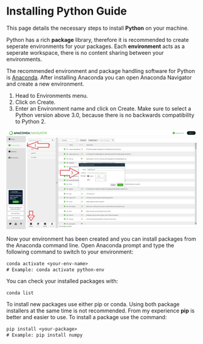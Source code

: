 # Installing Python Guide

This page details the necessary steps to install **Python** on your machine.

Python has a rich **package** library, therefore it is recommended to create seperate environments for your packages. Each **environment** acts as a seperate workspace, there is no content sharing between your environments. 

The recommended environment and package handling software for Python is [Anaconda](https://www.anaconda.com/products/individual).
After installing Anaconda you can open Anaconda Navigator and create a new environment. 

 1. Head to Environments menu.
 2. Click on Create.
 3. Enter an Environment name and click on Create. Make sure to select a Python version above 3.0, because there is no backwards compatibility to Python 2.

![Anaconda environments](/tutorials/imgs/img1.jpg)

Now your environment has been created and you can install packages from the Anaconda command line. Open Anaconda prompt and type the following command to switch to your environment:

    conda activate <your-env-name>
    # Example: conda activate python-env
You can check your installed packages with:

    conda list
To install new packages use either pip or conda. Using both package installers at the same time is not recommended. From my experience **pip** is better and easier to use. To install a package use the command:

    pip install <your-package>
    # Example: pip install numpy
